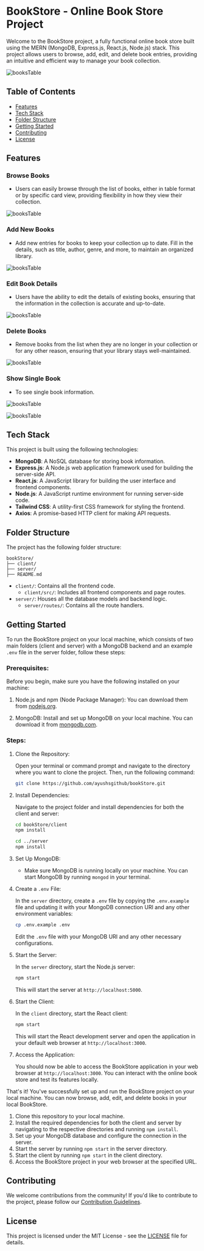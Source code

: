 # BookStore - Online Book Store Project

Welcome to the BookStore project, a fully functional online book store built using the MERN (MongoDB, Express.js, React.js, Node.js) stack. This project allows users to browse, add, edit, and delete book entries, providing an intuitive and efficient way to manage your book collection.

![booksTable](https://github.com/ayushsgithub/bookStore/blob/main/client/public/booksTable.png?raw=true)


## Table of Contents
- [Features](#features)
- [Tech Stack](#tech-stack)
- [Folder Structure](#folder-structure)
- [Getting Started](#getting-started)
- [Contributing](#contributing)
- [License](#license)

## Features

### Browse Books
- Users can easily browse through the list of books, either in table format or by specific card view, providing flexibility in how they view their collection.

![booksTable](https://github.com/ayushsgithub/bookStore/blob/main/client/public/booksCard.png?raw=true)

### Add New Books
- Add new entries for books to keep your collection up to date. Fill in the details, such as title, author, genre, and more, to maintain an organized library.

![booksTable](https://github.com/ayushsgithub/bookStore/blob/main/client/public/bookCreate.png?raw=true)

### Edit Book Details
- Users have the ability to edit the details of existing books, ensuring that the information in the collection is accurate and up-to-date.

![booksTable](https://github.com/ayushsgithub/bookStore/blob/main/client/public/bookEdit.png?raw=true)

### Delete Books
- Remove books from the list when they are no longer in your collection or for any other reason, ensuring that your library stays well-maintained.

![booksTable](https://github.com/ayushsgithub/bookStore/blob/main/client/public/bookDelete.png?raw=true)

### Show Single Book
- To see single book information.

![booksTable](https://github.com/ayushsgithub/bookStore/blob/main/client/public/bookShow.png?raw=true)

![booksTable](https://github.com/ayushsgithub/bookStore/blob/main/client/public/booksCardSingle.png?raw=true)

## Tech Stack

This project is built using the following technologies:

- **MongoDB**: A NoSQL database for storing book information.
- **Express.js**: A Node.js web application framework used for building the server-side API.
- **React.js**: A JavaScript library for building the user interface and frontend components.
- **Node.js**: A JavaScript runtime environment for running server-side code.
- **Tailwind CSS**: A utility-first CSS framework for styling the frontend.
- **Axios**: A promise-based HTTP client for making API requests.

## Folder Structure

The project has the following folder structure:

```
bookStore/
├── client/
├── server/
├── README.md
```

- `client/`: Contains all the frontend code.
  - `client/src/`: Includes all frontend components and page routes.
- `server/`: Houses all the database models and backend logic.
  - `server/routes/`: Contains all the route handlers.



## Getting Started

To run the BookStore project on your local machine, which consists of two main folders (client and server) with a MongoDB backend and an example `.env` file in the server folder, follow these steps:

### Prerequisites:

Before you begin, make sure you have the following installed on your machine:

1. Node.js and npm (Node Package Manager): You can download them from [nodejs.org](https://nodejs.org/).

2. MongoDB: Install and set up MongoDB on your local machine. You can download it from [mongodb.com](https://www.mongodb.com/try/download/community).

### Steps:

1. Clone the Repository:

   Open your terminal or command prompt and navigate to the directory where you want to clone the project. Then, run the following command:

   ```bash
   git clone https://github.com/ayushsgithub/bookStore.git
   ```

2. Install Dependencies:

   Navigate to the project folder and install dependencies for both the client and server:

   ```bash
   cd bookStore/client
   npm install
   ```

   ```bash
   cd ../server
   npm install
   ```

3. Set Up MongoDB:

   - Make sure MongoDB is running locally on your machine. You can start MongoDB by running `mongod` in your terminal.

4. Create a `.env` File:

   In the `server` directory, create a `.env` file by copying the `.env.example` file and updating it with your MongoDB connection URI and any other environment variables:

   ```bash
   cp .env.example .env
   ```

   Edit the `.env` file with your MongoDB URI and any other necessary configurations.

5. Start the Server:

   In the `server` directory, start the Node.js server:

   ```bash
   npm start
   ```

   This will start the server at `http://localhost:5000`.

6. Start the Client:

   In the `client` directory, start the React client:

   ```bash
   npm start
   ```

   This will start the React development server and open the application in your default web browser at `http://localhost:3000`.

7. Access the Application:

   You should now be able to access the BookStore application in your web browser at `http://localhost:3000`. You can interact with the online book store and test its features locally.

That's it! You've successfully set up and run the BookStore project on your local machine. You can now browse, add, edit, and delete books in your local BookStore.

1. Clone this repository to your local machine.
2. Install the required dependencies for both the client and server by navigating to the respective directories and running `npm install`.
3. Set up your MongoDB database and configure the connection in the server.
4. Start the server by running `npm start` in the server directory.
5. Start the client by running `npm start` in the client directory.
6. Access the BookStore project in your web browser at the specified URL.

## Contributing

We welcome contributions from the community! If you'd like to contribute to the project, please follow our [Contribution Guidelines](CONTRIBUTING.md).

## License

This project is licensed under the MIT License - see the [LICENSE](LICENSE) file for details.